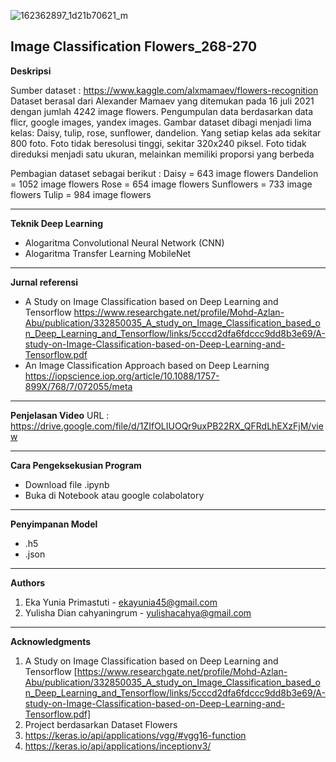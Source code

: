 
![162362897_1d21b70621_m](https://user-images.githubusercontent.com/63344621/147844799-9d32cb9c-66be-41c6-ad8f-d00f571b584d.jpg)

**Image Classification Flowers_268-270**
-----------------------------------------------------------------------
**Deskripsi** 

Sumber dataset : https://www.kaggle.com/alxmamaev/flowers-recognition
Dataset berasal dari Alexander Mamaev yang ditemukan pada 16 juli 2021 dengan jumlah 4242 image flowers. Pengumpulan data berdasarkan data flicr, google images, yandex images. Gambar dataset dibagi menjadi lima kelas: Daisy, tulip, rose, sunflower, dandelion. Yang setiap kelas ada sekitar 800 foto. Foto tidak beresolusi tinggi, sekitar 320x240 piksel. Foto tidak direduksi menjadi satu ukuran, melainkan memiliki proporsi yang berbeda

Pembagian dataset sebagai berikut :
Daisy = 643 image flowers
Dandelion = 1052 image flowers
Rose = 654 image flowers
Sunflowers = 733 image flowers
Tulip = 984 image flowers

-----------------------------------------------------------------------
**Teknik Deep Learning**
- Alogaritma Convolutional Neural Network (CNN)
- Alogaritma Transfer Learning MobileNet

-----------------------------------------------------------------------
**Jurnal referensi**
- A Study on Image Classification based on Deep Learning and Tensorflow
https://www.researchgate.net/profile/Mohd-Azlan-Abu/publication/332850035_A_study_on_Image_Classification_based_on_Deep_Learning_and_Tensorflow/links/5cccd2dfa6fdccc9dd8b3e69/A-study-on-Image-Classification-based-on-Deep-Learning-and-Tensorflow.pdf
- An Image Classification Approach based on Deep Learning
https://iopscience.iop.org/article/10.1088/1757-899X/768/7/072055/meta


-----------------------------------------------------------------------
**Penjelasan Video**
URL : https://drive.google.com/file/d/1ZIfOLIUOQr9uxPB22RX_QFRdLhEXzFjM/view


-----------------------------------------------------------------------
**Cara Pengeksekusian Program**
- Download file .ipynb
- Buka di Notebook atau google colabolatory

-----------------------------------------------------------------------
**Penyimpanan Model**
- .h5
- .json

-----------------------------------------------------------------------
**Authors**
1. Eka Yunia Primastuti - ekayunia45@gmail.com
2. Yulisha Dian cahyaningrum - yulishacahya@gmail.com

-----------------------------------------------------------------------
**Acknowledgments**
1. A Study on Image Classification based on Deep Learning and Tensorflow [https://www.researchgate.net/profile/Mohd-Azlan-Abu/publication/332850035_A_study_on_Image_Classification_based_on_Deep_Learning_and_Tensorflow/links/5cccd2dfa6fdccc9dd8b3e69/A-study-on-Image-Classification-based-on-Deep-Learning-and-Tensorflow.pdf]
2. Project berdasarkan Dataset Flowers
3. https://keras.io/api/applications/vgg/#vgg16-function
4. https://keras.io/api/applications/inceptionv3/
